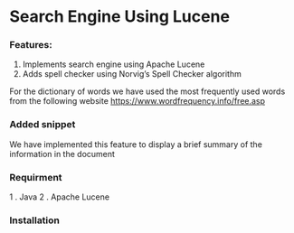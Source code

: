 # Search Engine Using Lucene
### Features:
1. Implements search engine using Apache Lucene
2. Adds spell checker using Norvig’s Spell Checker algorithm

For the dictionary of words we have used the most frequently used words from the following website 
https://www.wordfrequency.info/free.asp

### Added snippet 
We have implemented this feature to display a brief summary of the information in the document

### Requirment
1 . Java
2 . Apache Lucene 

### Installation

